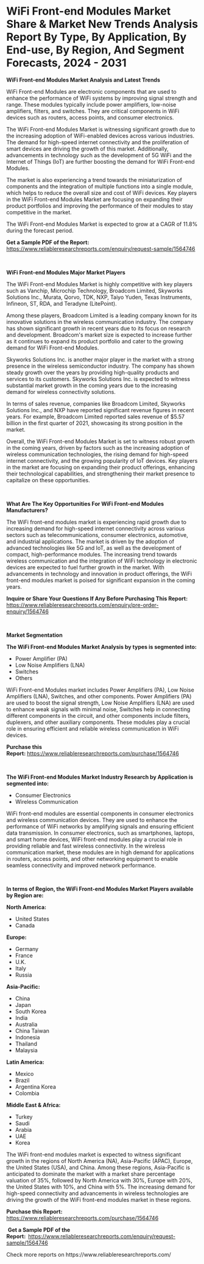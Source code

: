<p><h1>WiFi Front-end Modules Market Share & Market New Trends Analysis Report By Type, By Application, By End-use, By Region, And Segment Forecasts, 2024 - 2031</h1></p><p><strong>WiFi Front-end Modules Market Analysis and Latest Trends</strong></p>
<p><p>WiFi Front-end Modules are electronic components that are used to enhance the performance of WiFi systems by improving signal strength and range. These modules typically include power amplifiers, low-noise amplifiers, filters, and switches. They are critical components in WiFi devices such as routers, access points, and consumer electronics.</p><p>The WiFi Front-end Modules Market is witnessing significant growth due to the increasing adoption of WiFi-enabled devices across various industries. The demand for high-speed internet connectivity and the proliferation of smart devices are driving the growth of this market. Additionally, advancements in technology such as the development of 5G WiFi and the Internet of Things (IoT) are further boosting the demand for WiFi Front-end Modules.</p><p>The market is also experiencing a trend towards the miniaturization of components and the integration of multiple functions into a single module, which helps to reduce the overall size and cost of WiFi devices. Key players in the WiFi Front-end Modules Market are focusing on expanding their product portfolios and improving the performance of their modules to stay competitive in the market.</p><p>The WiFi Front-end Modules Market is expected to grow at a CAGR of 11.8% during the forecast period.</p></p>
<p><strong>Get a Sample PDF of the Report:&nbsp;</strong> <a href="https://www.reliableresearchreports.com/enquiry/request-sample/1564746">https://www.reliableresearchreports.com/enquiry/request-sample/1564746</a></p>
<p>&nbsp;</p>
<p><strong>WiFi Front-end Modules Major Market Players</strong></p>
<p><p>The WiFi Front-end Modules Market is highly competitive with key players such as Vanchip, Microchip Technology, Broadcom Limited, Skyworks Solutions Inc., Murata, Qorvo, TDK, NXP, Taiyo Yuden, Texas Instruments, Infineon, ST, RDA, and Teradyne (LitePoint). </p><p>Among these players, Broadcom Limited is a leading company known for its innovative solutions in the wireless communication industry. The company has shown significant growth in recent years due to its focus on research and development. Broadcom's market size is expected to increase further as it continues to expand its product portfolio and cater to the growing demand for WiFi Front-end Modules.</p><p>Skyworks Solutions Inc. is another major player in the market with a strong presence in the wireless semiconductor industry. The company has shown steady growth over the years by providing high-quality products and services to its customers. Skyworks Solutions Inc. is expected to witness substantial market growth in the coming years due to the increasing demand for wireless connectivity solutions.</p><p>In terms of sales revenue, companies like Broadcom Limited, Skyworks Solutions Inc., and NXP have reported significant revenue figures in recent years. For example, Broadcom Limited reported sales revenue of $5.57 billion in the first quarter of 2021, showcasing its strong position in the market.</p><p>Overall, the WiFi Front-end Modules Market is set to witness robust growth in the coming years, driven by factors such as the increasing adoption of wireless communication technologies, the rising demand for high-speed internet connectivity, and the growing popularity of IoT devices. Key players in the market are focusing on expanding their product offerings, enhancing their technological capabilities, and strengthening their market presence to capitalize on these opportunities.</p></p>
<p>&nbsp;</p>
<p><strong>What Are The Key Opportunities For WiFi Front-end Modules Manufacturers?</strong></p>
<p><p>The WiFi front-end modules market is experiencing rapid growth due to increasing demand for high-speed internet connectivity across various sectors such as telecommunications, consumer electronics, automotive, and industrial applications. The market is driven by the adoption of advanced technologies like 5G and IoT, as well as the development of compact, high-performance modules. The increasing trend towards wireless communication and the integration of WiFi technology in electronic devices are expected to fuel further growth in the market. With advancements in technology and innovation in product offerings, the WiFi front-end modules market is poised for significant expansion in the coming years.</p></p>
<p><strong>Inquire or Share Your Questions If Any Before Purchasing This Report:</strong> <a href="https://www.reliableresearchreports.com/enquiry/pre-order-enquiry/1564746">https://www.reliableresearchreports.com/enquiry/pre-order-enquiry/1564746</a></p>
<p>&nbsp;</p>
<p><strong>Market Segmentation</strong></p>
<p><strong>The WiFi Front-end Modules Market Analysis by types is segmented into:</strong></p>
<p><ul><li>Power Amplifier (PA)</li><li>Low Noise Amplifiers (LNA)</li><li>Switches</li><li>Others</li></ul></p>
<p><p>WiFi Front-end Modules market includes Power Amplifiers (PA), Low Noise Amplifiers (LNA), Switches, and other components. Power Amplifiers (PA) are used to boost the signal strength, Low Noise Amplifiers (LNA) are used to enhance weak signals with minimal noise, Switches help in connecting different components in the circuit, and other components include filters, duplexers, and other auxiliary components. These modules play a crucial role in ensuring efficient and reliable wireless communication in WiFi devices.</p></p>
<p><strong>Purchase this Report:&nbsp;</strong><a href="https://www.reliableresearchreports.com/purchase/1564746">https://www.reliableresearchreports.com/purchase/1564746</a></p>
<p>&nbsp;</p>
<p><strong>The WiFi Front-end Modules Market Industry Research by Application is segmented into:</strong></p>
<p><ul><li>Consumer Electronics</li><li>Wireless Communication</li></ul></p>
<p><p>WiFi front-end modules are essential components in consumer electronics and wireless communication devices. They are used to enhance the performance of WiFi networks by amplifying signals and ensuring efficient data transmission. In consumer electronics, such as smartphones, laptops, and smart home devices, WiFi front-end modules play a crucial role in providing reliable and fast wireless connectivity. In the wireless communication market, these modules are in high demand for applications in routers, access points, and other networking equipment to enable seamless connectivity and improved network performance.</p></p>
<p>&nbsp;</p>
<p><strong>In terms of Region, the WiFi Front-end Modules Market Players available by Region are:</strong></p>
<p>
    <p> <strong> North America: </strong>
        <ul>
            <li>United States</li>
            <li>Canada</li>
        </ul>
        </p> 
    <p> <strong> Europe: </strong>
        <ul>
            <li>Germany</li>
            <li>France</li>
            <li>U.K.</li>
            <li>Italy</li>
            <li>Russia</li>
        </ul>
        </p> 
    <p> <strong> Asia-Pacific: </strong>
        <ul>
            <li>China</li>
            <li>Japan</li>
            <li>South Korea</li>
            <li>India</li>
            <li>Australia</li>
            <li>China Taiwan</li>
            <li>Indonesia</li>
            <li>Thailand</li>
            <li>Malaysia</li>
        </ul>
        </p> 
    <p> <strong> Latin America: </strong>
        <ul>
            <li>Mexico</li>
            <li>Brazil</li>
            <li>Argentina Korea</li>
            <li>Colombia</li>
        </ul>
        </p> 
    <p> <strong> Middle East & Africa: </strong>
        <ul>
            <li>Turkey</li>
            <li>Saudi</li>
            <li>Arabia</li>
            <li>UAE</li>
            <li>Korea</li>
        </ul>
    </p>
    </p>
<p><p>The WiFi front-end modules market is expected to witness significant growth in the regions of North America (NA), Asia-Pacific (APAC), Europe, the United States (USA), and China. Among these regions, Asia-Pacific is anticipated to dominate the market with a market share percentage valuation of 35%, followed by North America with 30%, Europe with 20%, the United States with 10%, and China with 5%. The increasing demand for high-speed connectivity and advancements in wireless technologies are driving the growth of the WiFi front-end modules market in these regions.</p></p>
<p><strong>Purchase this Report: </strong><a href="https://www.reliableresearchreports.com/purchase/1564746">https://www.reliableresearchreports.com/purchase/1564746</a></p>
<p>&nbsp;<strong>Get a Sample PDF of the Report:&nbsp;&nbsp;</strong><a href="https://www.reliableresearchreports.com/enquiry/request-sample/1564746">https://www.reliableresearchreports.com/enquiry/request-sample/1564746</a></p>
<p><strong></strong></p>
<p>Check more reports on https://www.reliableresearchreports.com/</p>